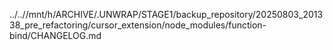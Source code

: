 ../..//mnt/h/ARCHIVE/.UNWRAP/STAGE1/backup_repository/20250803_201338_pre_refactoring/cursor_extension/node_modules/function-bind/CHANGELOG.md
